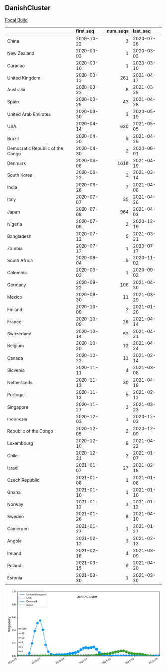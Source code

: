 

## DanishCluster
[Focal Build](https://nextstrain.org/groups/neherlab/ncov/DanishCluster?f_country=Denmark)

|                                  | first_seq   |   num_seqs | last_seq   |
|:---------------------------------|:------------|-----------:|:-----------|
| China                            | 2019-10-22  |          3 | 2020-07-28 |
| New Zealand                      | 2020-03-03  |          1 | 2020-03-03 |
| Curacao                          | 2020-03-10  |          1 | 2020-03-10 |
| United Kingdom                   | 2020-03-12  |        261 | 2021-04-17 |
| Australia                        | 2020-03-23  |          8 | 2021-03-29 |
| Spain                            | 2020-03-25  |         43 | 2021-04-28 |
| United Arab Emirates             | 2020-03-30  |          3 | 2020-05-19 |
| USA                              | 2020-04-14  |        630 | 2021-05-05 |
| Brazil                           | 2020-04-20  |          5 | 2021-04-29 |
| Democratic Republic of the Congo | 2020-04-30  |          2 | 2020-06-01 |
| Denmark                          | 2020-06-08  |       1618 | 2021-04-19 |
| South Korea                      | 2020-06-22  |          2 | 2021-03-14 |
| India                            | 2020-06-26  |          7 | 2021-04-08 |
| Italy                            | 2020-07-07  |         35 | 2021-04-26 |
| Japan                            | 2020-07-09  |        964 | 2021-04-03 |
| Nigeria                          | 2020-07-09  |          2 | 2020-12-19 |
| Bangladesh                       | 2020-07-12  |          5 | 2021-03-21 |
| Zambia                           | 2020-07-17  |          1 | 2020-07-17 |
| South Africa                     | 2020-08-04  |          5 | 2020-11-02 |
| Colombia                         | 2020-09-02  |          1 | 2020-09-02 |
| Germany                          | 2020-09-22  |        106 | 2021-04-30 |
| Mexico                           | 2020-09-30  |         11 | 2021-03-29 |
| Finland                          | 2020-10-09  |          2 | 2021-01-20 |
| France                           | 2020-10-09  |         26 | 2021-04-14 |
| Switzerland                      | 2020-10-14  |         53 | 2021-04-21 |
| Belgium                          | 2020-10-20  |         12 | 2021-04-24 |
| Canada                           | 2020-10-22  |         11 | 2021-02-14 |
| Slovenia                         | 2020-11-11  |          4 | 2021-03-08 |
| Netherlands                      | 2020-11-13  |         30 | 2021-04-18 |
| Portugal                         | 2020-11-13  |          5 | 2021-02-12 |
| Singapore                        | 2020-11-27  |          3 | 2021-03-23 |
| Indonesia                        | 2020-12-03  |          1 | 2020-12-03 |
| Republic of the Congo            | 2020-12-05  |          2 | 2020-12-09 |
| Luxembourg                       | 2020-12-10  |          8 | 2021-04-22 |
| Chile                            | 2020-12-21  |          2 | 2021-01-07 |
| Israel                           | 2021-01-07  |         27 | 2021-02-18 |
| Czech Republic                   | 2021-01-08  |          1 | 2021-01-08 |
| Ghana                            | 2021-01-10  |          1 | 2021-01-10 |
| Norway                           | 2021-01-12  |          3 | 2021-01-12 |
| Sweden                           | 2021-01-26  |          8 | 2021-04-10 |
| Cameroon                         | 2021-01-27  |          1 | 2021-01-27 |
| Angola                           | 2021-02-13  |          3 | 2021-02-13 |
| Ireland                          | 2021-02-16  |          4 | 2021-03-09 |
| Poland                           | 2021-03-15  |          9 | 2021-04-20 |
| Estonia                          | 2021-03-30  |          1 | 2021-03-30 |

![Overall trends DanishCluster](/overall_trends_figures/overall_trends_DanishCluster.png)
